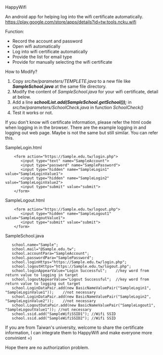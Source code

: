 HappyWifi

An android app for helping log into the wifi certificate automatically.
https://play.google.com/store/apps/details?id=tw.tools.ncku.wifi
 
Function:
- Record the account and password
- Open wifi automatically
- Log into wifi certificate automatically
- Provide the list for email type
- Provide for manually selecting the wifi certificate


How to Modify?  
 1. Copy *src/tw/parameters/TEMPLETE.java* to a new file like ***SampleSchool.java*** at the same file directory.
 2. Modify the content of *SampleSchool.java* for your wifi certificate, detail at below.
 3. Add a line ***schoolList.add(SampleSchool.getSchool());*** in *src/tw/parameters/SchoolCheck.java* in function *SchoolCheck()*
 4. Test it works or not.
   
If you don't know wifi certificate information, please refer the html code when logging in in the browser. There are the example logging in and logging out web page. Maybe is not the same but still similar. You can refer this.

SampleLogin.html
```
	<form action="https://Sample.edu.tw/login.php">
	   <input type="text" name="SampleAccount">
	   <input type="password" name="SamplePassword">
	   <input type="hidden" name="SampleLogin1" value="SampleLoginValue1">
	   <input type="hidden" name="SampleLogin2" value="SampleLoginValue2">
	   <input type="submit" value="submit">
	</form>
```

SampleLogout.html
```
	<form action="https://Sample.edu.tw/logout.php">
	   <input type="hidden" name="SampleLogout1" value="SampleLogoutValue1">
	   <input type="submit" value="submit">
	</form>
```


SampleSchool.java
```
   school.name="Sample";
   school.mail="@Sample.edu.tw";
   school.accountPara="SampleAccount";
   school.passwordPara="SamplePassword";
   school.loginHttps="https://Sample.edu.tw/login.php";
   school.logoutHttps="https://Sample.edu.tw/logout.php";
   school.loginAppearValue="Login Successful";    //key word from return value to logging in target
   school.logoutAppearValue="Logout Successful";  //key word from return value to logging out target
   school.LoginDataPair.add(new BasicNameValuePair("SampleLogin1", "SampleLoginValue1"));    //not necessary
   school.LoginDataPair.add(new BasicNameValuePair("SampleLogin2", "SampleLoginValue2"));    //not necessary
   school.LogoutDataPair.add(new BasicNameValuePair("SampleLogout1", "SampleLogoutValue1")); //not necessary
   school.ssid.add("SampleWifiSSID1"); //Wifi SSID
   school.ssid.add("SampleWifiSSID2"); //Wifi SSID
```

If you are from Taiwan's university,
welcome to share the certificate information, I can integrate them to HappyWifi and make everyone more convinient =)

Hope there are no authorization problem.

